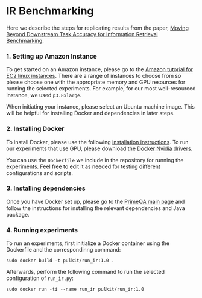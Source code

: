 # IR Benchmarking

Here we describe the steps for replicating results from the paper, [Moving Beyond Downstream Task Accuracy for Information Retrieval Benchmarking](https://arxiv.org/abs/2212.01340).

### 1. Setting up Amazon Instance

To get started on an Amazon instance, please go to the [Amazon tutorial for EC2 linux instances](https://docs.aws.amazon.com/AWSEC2/latest/UserGuide/EC2_GetStarted.html). There are a range of instances to choose from so please choose one with the appropriate memory and GPU resources for running the selected experiments. For example, for our most well-resourced instance, we used `p3.8xlarge`.

When initiating your instance, please select an Ubuntu machine image. This will be helpful for installing Docker and dependencies in later steps.

### 2. Installing Docker

To install Docker, please use the following [installation instructions](https://docs.docker.com/engine/install/ubuntu/). To run our experiments that use GPU, please download the [Docker Nvidia drivers](https://docs.docker.com/config/containers/resource_constraints/#access-an-nvidia-gpu).

You can use the `Dockerfile` we include in the repository for running the experiments. Feel free to edit it as needed for testing different configurations and scripts.

### 3. Installing dependencies

Once you have Docker set up, please go to the [PrimeQA main page](https://github.com/primeqa/primeqa/tree/ir-benchmarking) and follow the instructions for installing the relevant dependencies and Java package.

### 4. Running experiments

To run an experiments, first initialize a Docker container using the Dockerfile and the correspondinng command:

```
sudo docker build -t pulkit/run_ir:1.0 .
```

Afterwards, perform the following command to run the selected configuration of `run_ir.py`:

```
sudo docker run -ti --name run_ir pulkit/run_ir:1.0
```
